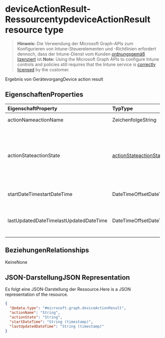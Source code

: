 # <a name="deviceactionresult-resource-type"></a><span data-ttu-id="322c9-101">deviceActionResult-Ressourcentyp</span><span class="sxs-lookup"><span data-stu-id="322c9-101">deviceActionResult resource type</span></span>

> <span data-ttu-id="322c9-102">**Hinweis:** Die Verwendung der Microsoft Graph-APIs zum Konfigurieren von Intune-Steuerelementen und -Richtlinien erfordert dennoch, dass der Intune-Dienst vom Kunden [ordnungsgemäß lizenziert](https://go.microsoft.com/fwlink/?linkid=839381) ist.</span><span class="sxs-lookup"><span data-stu-id="322c9-102">**Note:** Using the Microsoft Graph APIs to configure Intune controls and policies still requires that the Intune service is [correctly licensed](https://go.microsoft.com/fwlink/?linkid=839381) by the customer.</span></span>

<span data-ttu-id="322c9-103">Ergebnis von Gerätevorgang</span><span class="sxs-lookup"><span data-stu-id="322c9-103">Device action result</span></span>
## <a name="properties"></a><span data-ttu-id="322c9-104">Eigenschaften</span><span class="sxs-lookup"><span data-stu-id="322c9-104">Properties</span></span>
|<span data-ttu-id="322c9-105">Eigenschaft</span><span class="sxs-lookup"><span data-stu-id="322c9-105">Property</span></span>|<span data-ttu-id="322c9-106">Typ</span><span class="sxs-lookup"><span data-stu-id="322c9-106">Type</span></span>|<span data-ttu-id="322c9-107">Beschreibung</span><span class="sxs-lookup"><span data-stu-id="322c9-107">Description</span></span>|
|:---|:---|:---|
|<span data-ttu-id="322c9-108">actionName</span><span class="sxs-lookup"><span data-stu-id="322c9-108">actionName</span></span>|<span data-ttu-id="322c9-109">Zeichenfolge</span><span class="sxs-lookup"><span data-stu-id="322c9-109">String</span></span>|<span data-ttu-id="322c9-110">Name der Aktion</span><span class="sxs-lookup"><span data-stu-id="322c9-110">Action name</span></span>|
|<span data-ttu-id="322c9-111">actionState</span><span class="sxs-lookup"><span data-stu-id="322c9-111">actionState</span></span>|[<span data-ttu-id="322c9-112">actionState</span><span class="sxs-lookup"><span data-stu-id="322c9-112">actionState</span></span>](../resources/intune_devices_actionstate.md)|<span data-ttu-id="322c9-p101">Status der Aktion; mögliche Werte sind: `none`, `pending`, `canceled`, `active`, `done`, `failed`, `notSupported`.</span><span class="sxs-lookup"><span data-stu-id="322c9-p101">State of the action Possible values are: `none`, `pending`, `canceled`, `active`, `done`, `failed`, `notSupported`.</span></span>|
|<span data-ttu-id="322c9-115">startDateTime</span><span class="sxs-lookup"><span data-stu-id="322c9-115">startDateTime</span></span>|<span data-ttu-id="322c9-116">DateTimeOffset</span><span class="sxs-lookup"><span data-stu-id="322c9-116">DateTimeOffset</span></span>|<span data-ttu-id="322c9-117">Zeitpunkt der Einleitung der Aktion</span><span class="sxs-lookup"><span data-stu-id="322c9-117">Time the action was initiated</span></span>|
|<span data-ttu-id="322c9-118">lastUpdatedDateTime</span><span class="sxs-lookup"><span data-stu-id="322c9-118">lastUpdatedDateTime</span></span>|<span data-ttu-id="322c9-119">DateTimeOffset</span><span class="sxs-lookup"><span data-stu-id="322c9-119">DateTimeOffset</span></span>|<span data-ttu-id="322c9-120">Zeitpunkt der letzten Aktualisierung des Aktionszustands</span><span class="sxs-lookup"><span data-stu-id="322c9-120">Time the action state was last updated</span></span>|

## <a name="relationships"></a><span data-ttu-id="322c9-121">Beziehungen</span><span class="sxs-lookup"><span data-stu-id="322c9-121">Relationships</span></span>
<span data-ttu-id="322c9-122">Keine</span><span class="sxs-lookup"><span data-stu-id="322c9-122">None</span></span>
## <a name="json-representation"></a><span data-ttu-id="322c9-123">JSON-Darstellung</span><span class="sxs-lookup"><span data-stu-id="322c9-123">JSON Representation</span></span>
<span data-ttu-id="322c9-124">Es folgt eine JSON-Darstellung der Ressource.</span><span class="sxs-lookup"><span data-stu-id="322c9-124">Here is a JSON representation of the resource.</span></span>
<!--{
  "blockType": "resource",
  "@odata.type": "microsoft.graph.deviceActionResult"
}-->
``` json
{
  "@odata.type": "#microsoft.graph.deviceActionResult",
  "actionName": "String",
  "actionState": "String",
  "startDateTime": "String (timestamp)",
  "lastUpdatedDateTime": "String (timestamp)"
}
```








